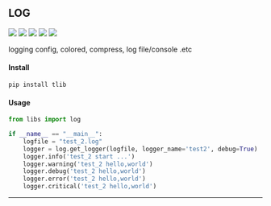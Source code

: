 ## **LOG**
[![](https://img.shields.io/badge/Project-log-yellow.svg)]()
[![](https://img.shields.io/badge/Python-2.7-green.svg)]()
[![](https://img.shields.io/badge/Python-3.6-green.svg)]()
[![](https://img.shields.io/badge/Email-tao.xu2008@outlook.com-red.svg)]()
[![](https://img.shields.io/badge/Blog-https://txu2008.github.io-red.svg)][1]

logging config, colored, compress, log file/console .etc

#### Install
    pip install tlib

#### Usage
```python
from libs import log

if __name__ == "__main__":
    logfile = "test_2.log"
    logger = log.get_logger(logfile, logger_name='test2', debug=True)
    logger.info('test_2 start ...')
    logger.warning('test_2 hello,world')
    logger.debug('test_2 hello,world')
    logger.error('test_2 hello,world')
    logger.critical('test_2 hello,world')
```


***
[1]: https://txu2008.github.io